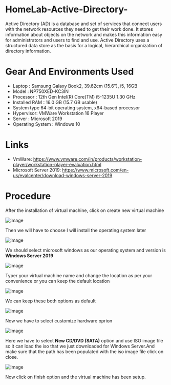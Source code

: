 # HomeLab-Active-Directory-
Active Directory (AD) is a database and set of services that connect users with the network resources they need to get their work done. 
It  stores information about objects on the network and makes this information easy for administrators and users to find and use. Active Directory uses a structured data store as the basis for a logical, hierarchical organization of directory information.


# Gear And Environments Used
- Laptop : Samsung Galaxy Book2, 39.62cm (15.6"), i5, 16GB
- Model : NP750XED-KC3IN
- Processor : 12th Gen Intel(R) Core(TM) i5-1235U   1.30 GHz
- Installed RAM :	16.0 GB (15.7 GB usable)
- System type 64-bit operating system, x64-based processor
- Hypervisor: VMWare Workstation 16 Player
- Server : Microsoft 2019
- Operating System : Windows 10
  

# Links
- VmWare: https://www.vmware.com/in/products/workstation-player/workstation-player-evaluation.html
- Microsoft Server 2019: https://www.microsoft.com/en-us/evalcenter/download-windows-server-2019


# Procedure
After the installation of virtual machine, click on create new virtual machine

![image](https://github.com/AlphaDeltaGamma/HomeLab-Active-Directory-/assets/92504746/f7dd1158-ca09-4aa0-b5d6-40eca7b27b72)

Then we will have to choose I will install the operating system later 

![image](https://github.com/AlphaDeltaGamma/HomeLab-Active-Directory-/assets/92504746/cfc79cd4-f923-48a2-b85f-0580bcb241d2)

We should select microsoft windows as our operating system and version is **Windows Server 2019** 

![image](https://github.com/AlphaDeltaGamma/HomeLab-Active-Directory-/assets/92504746/7a98ff8a-4da1-4fe6-abaf-0138cbed077d)

Typer your virtual machine name and change the location as per your convenience or you can keep the default location

![image](https://github.com/AlphaDeltaGamma/HomeLab-Active-Directory-/assets/92504746/3936ccf7-0afe-4242-9eb6-c784c985549f)

We can keep these both options as default 

![image](https://github.com/AlphaDeltaGamma/HomeLab-Active-Directory-/assets/92504746/989bee31-717e-42b9-b9aa-c50717129095)

Now we have to select customize hardware oprion 

![image](https://github.com/AlphaDeltaGamma/HomeLab-Active-Directory-/assets/92504746/5425ae26-8fc3-4f6f-b519-c83d77dbd590)

Here we have to select **New CD/DVD (SATA)** option and use ISO image file so it can load the iso that we just downloaded for Windows Server.And make sure that the path has been populated with the iso image file click on close.

![image](https://github.com/AlphaDeltaGamma/HomeLab-Active-Directory-/assets/92504746/44bedac4-dde0-493f-9511-d7300a2b618d)

Now click on finish option and the virtual machine has been setup.



 



